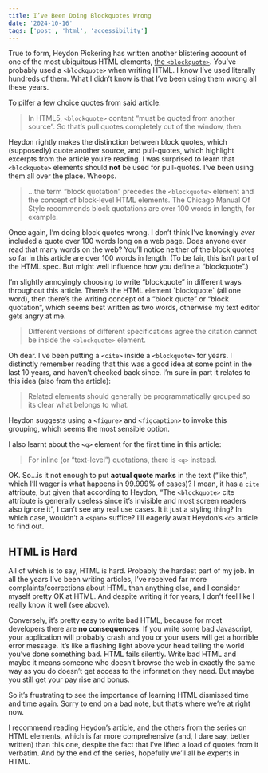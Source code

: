 ```yaml
---
title: I’ve Been Doing Blockquotes Wrong
date: '2024-10-16'
tags: ['post', 'html', 'accessibility']
---
```


True to form, Heydon Pickering has written another blistering account of one of the most ubiquitous HTML elements, [the `<blockquote>`](https://heydonworks.com/article/the-blockquote-element/). You’ve probably used a `<blockquote>` when writing HTML. I know I’ve used literally hundreds of them. What I didn’t know is that I’ve been using them wrong all these years.

To pilfer a few choice quotes from said article:

> In HTML5, `<blockquote>` content “must be quoted from another source”. So that’s pull quotes completely out of the window, then.

Heydon rightly makes the distinction between block quotes, which (supposedly) quote another source, and pull-quotes, which highlight excerpts from the article you’re reading. I was surprised to learn that `<blockquote>` elements should **not** be used for pull-quotes. I’ve been using them all over the place. Whoops.

> ...the term “block quotation” precedes the `<blockquote>` element and the concept of block-level HTML elements. The Chicago Manual Of Style recommends block quotations are over 100 words in length, for example.

Once again, I’m doing block quotes wrong. I don’t think I’ve knowingly _ever_ included a quote over 100 words long on a web page. Does anyone ever read that many words on the web? You’ll notice neither of the block quotes so far in this article are over 100 words in length. (To be fair, this isn’t part of the HTML spec. But might well influence how you define a “blockquote”.)

<aside>
<p>I’m slightly annoyingly choosing to write “blockquote” in different ways throughout this article. There’s the HTML element `blockquote` (all one word), then there’s the writing concept of a “block quote” or “block quotation”, which seems best written as two words, otherwise my text editor gets angry at me.</p>
</aside>

> Different versions of different specifications agree the citation cannot be inside the `<blockquote>` element.

Oh dear. I’ve been putting a `<cite>` inside a `<blockquote>` for years. I distinctly remember reading that this was a good idea at some point in the last 10 years, and haven’t checked back since. I’m sure in part it relates to this idea (also from the article):

> Related elements should generally be programmatically grouped so its clear what belongs to what.

Heydon suggests using a `<figure>` and `<figcaption>` to invoke this grouping, which seems the most sensible option.

I also learnt about the `<q>` element for the first time in this article:

> For inline (or “text-level”) quotations, there is `<q>` instead.

OK. So...is it not enough to put **actual quote marks** in the text (“like this”, which I’ll wager is what happens in 99.999% of cases)? I mean, it has a `cite` attribute, but given that according to Heydon, “The `<blockquote>` cite attribute is generally useless since it’s invisible and most screen readers also ignore it”, I can’t see any real use cases. It it just a styling thing? In which case, wouldn’t a `<span>` suffice? I’ll eagerly await Heydon’s `<q>` article to find out.

## HTML is Hard

All of which is to say, HTML is hard. Probably the hardest part of my job. In all the years I’ve been writing articles, I’ve received far more complaints/corrections about HTML than anything else, and I consider myself pretty OK at HTML. And despite writing it for years, I don’t feel like I really know it well (see above).

Conversely, it’s pretty easy to write bad HTML, because for most developers there are **no consequences**. If you write some bad Javascript, your application will probably crash and you or your users will get a horrible error message. It’s like a flashing light above your head telling the world you’ve done something bad. HTML fails silently. Write bad HTML and maybe it means someone who doesn’t browse the web in exactly the same way as you do doesn’t get access to the information they need. But maybe you still get your pay rise and bonus.

So it’s frustrating to see the importance of learning HTML dismissed time and time again. Sorry to end on a bad note, but that’s where we’re at right now.

I recommend reading Heydon’s article, and the others from the series on HTML elements, which is far more comprehensive (and, I dare say, better written) than this one, despite the fact that I’ve lifted a load of quotes from it verbatim. And by the end of the series, hopefully we’ll all be experts in HTML.
